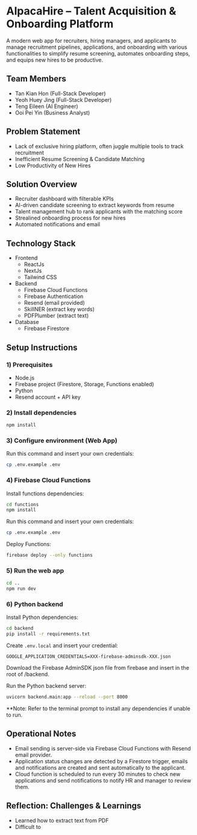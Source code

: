 # AlpacaHire – Talent Acquisition & Onboarding Platform

A modern web app for recruiters, hiring managers, and applicants to manage recruitment pipelines, applications, and onboarding with various functionalities to simplify resume screening, automates onboarding steps, and equips new hires to be productive.


## Team Members

- Tan Kian Hon (Full-Stack Developer)
- Yeoh Huey Jing (Full-Stack Developer)
- Teng Eileen (AI Engineer)
- Ooi Pei Yin (Business Analyst)


## Problem Statement

- Lack of exclusive hiring platform, often juggle multiple tools to track recruitment
- Inefficient Resume Screening & Candidate Matching 
- Low Productivity of New Hires


## Solution Overview

- Recruiter dashboard with filterable KPIs
- AI-driven candidate screening to extract keywords from resume
- Talent management hub to rank applicants with the matching score
- Strealined onboarding process for new hires
- Automated notifications and email

## Technology Stack

- Frontend
  - ReactJs
  - NextJs
  - Tailwind CSS
- Backend
  - Firebase Cloud Functions
  - Firebase Authentication
  - Resend (email provided)
  - SkillNER (extract key words)
  - PDFPlumber (extract text)
- Database
  - Firebase Firestore


## Setup Instructions

### 1) Prerequisites

- Node.js
- Firebase project (Firestore, Storage, Functions enabled)
- Python
- Resend account + API key

### 2) Install dependencies

```bash
npm install
```

### 3) Configure environment (Web App)

Run this command and insert your own credentials:
```bash
cp .env.example .env
```

### 4) Firebase Cloud Functions

Install functions dependencies:
```bash
cd functions
npm install
```

Run this command and insert your own credentials:

```bash
cp .env.example .env
```

Deploy Functions:
```bash
firebase deploy --only functions
```

### 5) Run the web app

```bash
cd ..
npm run dev
```

### 6) Python backend

Install Python dependencies:

```bash
cd backend
pip install -r requirements.txt
```

Create `.env.local` and insert your credential:

```
GOOGLE_APPLICATION_CREDENTIALS=XXX-firebase-adminsdk-XXX.json
```

Download the Firebase AdminSDK json file from firebase and insert in the root of /backend.

Run the Python backend server:

```bash
uvicorn backend.main:app --reload --port 8000
```

**Note: Refer to the terminal prompt to install any dependencies if unable to run.

## Operational Notes

- Email sending is server-side via Firebase Cloud Functions with Resend email provider.
- Application status changes are detected by a Firestore trigger, emails and notifications are created and sent automatically to the applicant.
- Cloud function is scheduled to run every 30 minutes to check new applications and send notifications to notify HR and manager to review them.


## Reflection: Challenges & Learnings

- Learned how to extract text from PDF
- Difficult to
